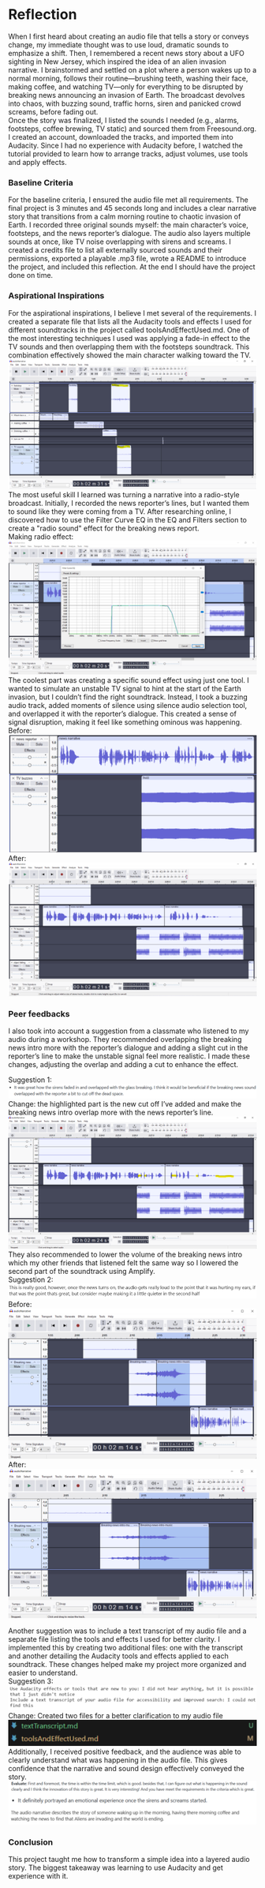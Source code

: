 # Reflection
When I first heard about creating an audio file that tells a story or conveys change, my immediate thought was to use loud, dramatic sounds to emphasize a shift. Then, I remembered a recent news story about a UFO sighting in New Jersey, which inspired the idea of an alien invasion narrative. I brainstormed and settled on a plot where a person wakes up to a normal morning, follows their routine—brushing teeth, washing their face, making coffee, and watching TV—only for everything to be disrupted by breaking news announcing an invasion of Earth. The broadcast devolves into chaos, with buzzing sound, traffic horns, siren and panicked crowd screams, before fading out.<br>
Once the story was finalized, I listed the sounds I needed (e.g., alarms, footsteps, coffee brewing, TV static) and sourced them from Freesound.org. I created an account, downloaded the tracks, and imported them into Audacity. Since I had no experience with Audacity before, I watched the tutorial provided to learn how to arrange tracks, adjust volumes, use tools and apply effects.<br>
### Baseline Criteria
For the baseline criteria, I ensured the audio file met all requirements. The final project is 3 minutes and 45 seconds long and includes a clear narrative story that transitions from a calm morning routine to chaotic invasion of Earth. I recorded three original sounds myself: the main character’s voice, footsteps, and the news reporter’s dialogue. The audio also layers multiple sounds at once, like TV noise overlapping with sirens and screams. I created a credits file to list all externally sourced sounds and their permissions, exported a playable .mp3 file, wrote a README to introduce the project, and included this reflection. At the end I should have the project done on time.<br>
### Aspirational Inspirations
For the aspirational inspirations, I believe I met several of the requirements. I created a separate file that lists all the Audacity tools and effects I used for different soundtracks in the project called toolsAndEffectUsed.md. One of the most interesting techniques I used was applying a fade-in effect to the TV sounds and then overlapping them with the footsteps soundtrack. This combination effectively showed the main character walking toward the TV.
![alt text](<Reflection images/Screenshot 2025-02-05 175759.png>)
The most useful skill I learned was turning a narrative into a radio-style broadcast. Initially, I recorded the news reporter’s lines, but I wanted them to sound like they were coming from a TV. After researching online, I discovered how to use the Filter Curve EQ in the EQ and Filters section to create a "radio sound" effect for the breaking news report.<br>
Making radio effect:
![alt text](<Reflection images/radioEffect.png>)
The coolest part was creating a specific sound effect using just one tool. I wanted to simulate an unstable TV signal to hint at the start of the Earth invasion, but I couldn’t find the right soundtrack. Instead, I took a buzzing audio track, added moments of silence using silence audio selection tool, and overlapped it with the reporter’s dialogue. This created a sense of signal disruption, making it feel like something ominous was happening.<br>
Before:
![alt text](<Reflection images/Before.png>)
After:
![alt text](<Reflection images/After.png>)
### Peer feedbacks
I also took into account a suggestion from a classmate who listened to my audio during a workshop. They recommended overlapping the breaking news intro more with the reporter’s dialogue and adding a slight cut in the reporter’s line to make the unstable signal feel more realistic. I made these changes, adjusting the overlap and adding a cut to enhance the effect.<br>

Suggestion 1: 
![alt text](<Reflection images/suggestion1.png>)
Change: the highlighted part is the new cut off I’ve added and make the breaking news intro overlap more with the news reporter’s line.
![alt text](<Reflection images/Change1.png>)<br>
They also recommended to lower the volume of the breaking news intro which my other friends that listened felt the same way so I lowered the second part of the soundtrack using Amplify.<br>
Suggestion 2:
![alt text](<Reflection images/suggestion2.png>)
Before:
![alt text](<Reflection images/change3Before.png>)
After:
![alt text](<Reflection images/change3.png>)<br>

Another suggestion was to include a text transcript of my audio file and a separate file listing the tools and effects I used for better clarity. I implemented this by creating two additional files: one with the transcript and another detailing the Audacity tools and effects applied to each soundtrack. These changes helped make my project more organized and easier to understand.<br>
Suggestion 3:
![alt text](<Reflection images/suggestion3.png>)
Change: Created two files for a better clarification to my audio file
![alt text](<Reflection images/change2.png>)<br>
Additionally, I received positive feedback, and the audience was able to clearly understand what was happening in the audio file. This gives confidence that the narrative and sound design effectively conveyed the story.
![alt text](<Reflection images/positive.png>)
### Conclusion
This project taught me how to transform a simple idea into a layered audio story. The biggest takeaway was learning to use Audacity and get experience with it. 

